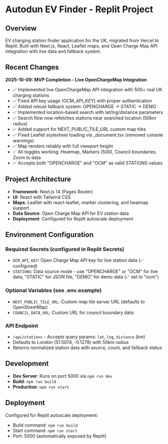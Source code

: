 # Autodun EV Finder - Replit Project

## Overview
EV charging station finder application for the UK, migrated from Vercel to Replit. Built with Next.js, React, Leaflet maps, and Open Charge Map API integration with live data and fallback system.

## Recent Changes
**2025-10-09: MVP Completion - Live OpenChargeMap Integration**
- ✅ Implemented live OpenChargeMap API integration with 500+ real UK charging stations
- ✅ Fixed API key usage (OCM_API_KEY) with proper authentication
- ✅ Added robust fallback system: OPENCHARGE → STATIC → DEMO
- ✅ Implemented location-based search with lat/lng/distance parameters
- ✅ Search flow now refetches stations near searched location (50km radius)
- ✅ Added support for NEXT_PUBLIC_TILE_URL custom map tiles
- ✅ Fixed Leaflet stylesheet loading via _document.tsx (removed console warnings)
- ✅ Map renders reliably with full viewport height
- ✅ All toggles working: Heatmap, Markers (500), Council boundaries, Zoom to data
- ✅ Accepts both "OPENCHARGE" and "OCM" as valid STATIONS values

## Project Architecture
- **Framework**: Next.js 14 (Pages Router)
- **UI**: React with Tailwind CSS
- **Maps**: Leaflet with react-leaflet, marker clustering, and heatmap support
- **Data Source**: Open Charge Map API for EV station data
- **Deployment**: Configured for Replit autoscale deployment

## Environment Configuration
### Required Secrets (configured in Replit Secrets)
- `OCM_API_KEY`: Open Charge Map API key for live station data (✅ configured)
- `STATIONS`: Data source mode - use "OPENCHARGE" or "OCM" for live data, "STATIC" for JSON file, "DEMO" for demo data (✅ set to "ocm")

### Optional Variables (see .env.example)
- `NEXT_PUBLIC_TILE_URL`: Custom map tile server URL (defaults to OpenStreetMap)
- `COUNCIL_DATA_URL`: Custom URL for council boundary data

### API Endpoint
- `/api/stations` - Accepts query params: `lat`, `lng`, `distance` (km)
- Defaults to London (51.5074, -0.1278) with 50km radius
- Returns normalized station data with source, count, and fallback status

## Development
- **Dev Server**: Runs on port 5000 via `npm run dev`
- **Build**: `npm run build`
- **Production**: `npm run start`

## Deployment
Configured for Replit autoscale deployment:
- Build command: `npm run build`
- Start command: `npm run start`
- Port: 5000 (automatically exposed by Replit)
